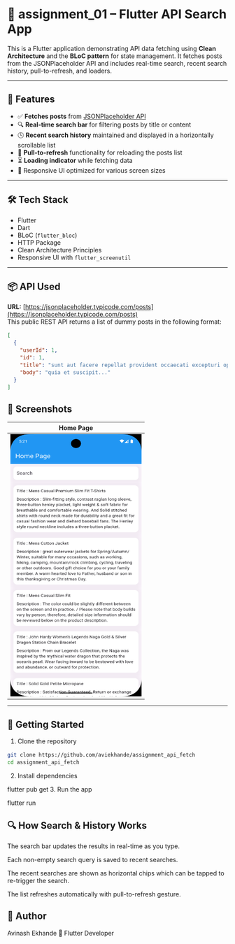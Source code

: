 # 📱 assignment_01 – Flutter API Search App

This is a Flutter application demonstrating API data fetching using **Clean Architecture** and the **BLoC pattern** for state management. It fetches posts from the JSONPlaceholder API and includes real-time search, recent search history, pull-to-refresh, and loaders.

---

## 📄 Features

- ✅ **Fetches posts** from [JSONPlaceholder API](https://fakestoreapi.com/products)
- 🔍 **Real-time search bar** for filtering posts by title or content
- 🕓 **Recent search history** maintained and displayed in a horizontally scrollable list
- 🔄 **Pull-to-refresh** functionality for reloading the posts list
- ⏳ **Loading indicator** while fetching data
- 📱 Responsive UI optimized for various screen sizes

---

## 🛠️ Tech Stack

- Flutter
- Dart
- BLoC (`flutter_bloc`)
- HTTP Package
- Clean Architecture Principles
- Responsive UI with `flutter_screenutil`

---

## 📦 API Used

**URL:** [https://jsonplaceholder.typicode.com/posts](https://jsonplaceholder.typicode.com/posts)  
This public REST API returns a list of dummy posts in the following format:

```json
[
  {
    "userId": 1,
    "id": 1,
    "title": "sunt aut facere repellat provident occaecati excepturi optio reprehenderit",
    "body": "quia et suscipit..."
  }
]
```

## 📸 Screenshots

| Home Page                                                                                          |
| -------------------------------------------------------------------------------------------------- |
| <img src="assets/screenshots/Screenshot_1752493881.png" alt="Home Page" width="300" height="600"/> |

---

## 🚀 Getting Started

1. Clone the repository

```bash
git clone https://github.com/aviekhande/assignment_api_fetch
cd assignment_api_fetch
```

2. Install dependencies

flutter pub get 3. Run the app

flutter run

## 🔍 How Search & History Works

The search bar updates the results in real-time as you type.

Each non-empty search query is saved to recent searches.

The recent searches are shown as horizontal chips which can be tapped to re-trigger the search.

The list refreshes automatically with pull-to-refresh gesture.

## 👤 Author

Avinash Ekhande
💼 Flutter Developer
